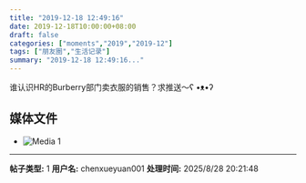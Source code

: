 ```yaml
---
title: "2019-12-18 12:49:16"
date: 2019-12-18T10:00:00+08:00
draft: false
categories: ["moments","2019","2019-12"]
tags: ["朋友圈","生活记录"]
summary: "2019-12-18 12:49:16..."
---
```


谁认识HR的Burberry部门卖衣服的销售？求推送～ʕ •ᴥ•ʔ

## 媒体文件

- ![Media 1](/Moments/photos/2019-12-18/201912181249160.jpg)

---

**帖子类型:** 1
**用户名:** chenxueyuan001
**处理时间:** 2025/8/28 20:21:48